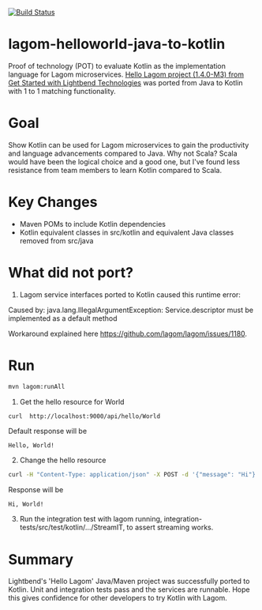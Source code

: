 [![Build Status](https://travis-ci.org/dustinsand/lagom-helloworld-java-to-kotlin.svg?branch=master)](https://travis-ci.org/dustinsand/lagom-helloworld-java-to-kotlin)

# lagom-helloworld-java-to-kotlin
Proof of technology (POT) to evaluate Kotlin as the implementation language for Lagom microservices. [Hello Lagom project (1.4.0-M3) from Get Started with Lightbend Technologies](https://developer.lightbend.com/start/?group=lagom&project=lagom-java-maven) was ported from Java to Kotlin with 1 to 1 matching functionality.

# Goal
Show Kotlin can be used for Lagom microservices to gain the productivity and language advancements compared to Java. Why not Scala?  Scala would have been the logical choice and a good one, but I've found less resistance from team members to learn Kotlin compared to Scala.   


# Key Changes
* Maven POMs to include Kotlin dependencies
* Kotlin equivalent classes in src/kotlin and equivalent Java classes removed from src/java

# What did not port?

1. Lagom service interfaces ported to Kotlin caused this runtime error:

Caused by: java.lang.IllegalArgumentException: Service.descriptor must be implemented as a default method

Workaround explained here https://github.com/lagom/lagom/issues/1180.
   

# Run

```bash
mvn lagom:runAll
```

1) Get the hello resource for World
```bash
curl  http://localhost:9000/api/hello/World
```
Default response will be
```
Hello, World!
```

2) Change the hello resource
```bash
curl -H "Content-Type: application/json" -X POST -d '{"message": "Hi"}' http://localhost:9000/api/hello/World
```
Response will be
```
Hi, World!
```

3) Run the integration test with lagom running, integration-tests/src/test/kotlin/.../StreamIT, to assert streaming works.


# Summary

Lightbend's 'Hello Lagom' Java/Maven project was successfully ported to Kotlin. Unit and integration tests pass and the services are runnable.  Hope this gives confidence for other developers to try Kotlin with Lagom.
